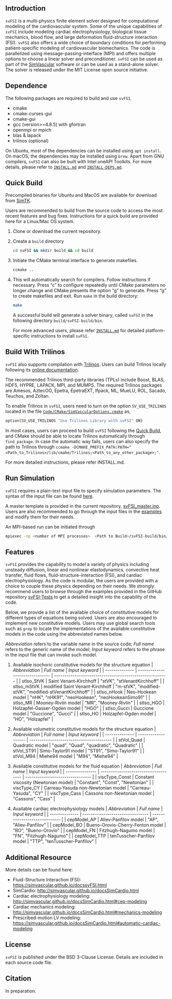 ## Introduction

`svFSI` is a  multi-physics finite element solver designed for computational modeling of the cardiovascular system. Some of the unique capabilities of `svFSI` include modeling cardiac electrophysiology, biological tissue mechanics, blood flow, and large deformation fluid-structure interaction (FSI). `svFSI` also offers a wide choice of boundary conditions for performing patient-specific modeling of cardiovascular biomechanics. The code is parallelized using message-passing-interface (MPI) and offers multiple options to choose a linear solver and preconditioner. `svFSI` can be used as part of the [SimVascular](https://simvascular.github.io) software or can be used as a stand-alone solver. The solver is released under the MIT License open source initiative.

## Dependence

The following packages are required to build and use `svFSI`.
   - cmake
   - cmake-curses-gui
   - cmake-gui
   - gcc (version>=4.8.5) with gfortran
   - openmpi or mpich
   - blas & lapack
   - trilinos (optional)

On Ubuntu, most of the dependencies can be installed using `apt install`. On macOS, the dependencies may be installed using `brew`. Apart from GNU compilers, `svFSI` can also be built with Intel oneAPI Toolkits. For more details, please refer to [`INSTALL.md`](./INSTALL.md#Build) and [`INSTALL-DEPS.md`](./INSTALL-DEPS.md#intel-oneapi-toolkitsd).

## Quick Build

Precompiled binaries for Ubuntu and MacOS are available for download from [SimTK](https://simtk.org/frs/index.php?group_id=188).

Users are recommended to build from the source code to access the most recent features and bug fixes. Instructions for a quick build are provided here for a Linux/Mac OS system.

1. Clone or download the current repository.
2. Create a `build` directory
   ```bash
   cd svFSI && mkdir build && cd build
   ```
3. Initiate the CMake terminal interface to generate makefiles.
   ```bash
   ccmake ..
   ```
4. This will automatically search for compilers. Follow instructions if necessary. Press “c” to configure repeatedly until CMake parameters no longer change and CMake presents the option “g” to generate. Press “g” to create makefiles and exit. Run `make` in the build directory:
   ```bash
   make
   ```
   A successful build will generate a solver binary, called `svFSI` in the following directory `build/svFSI-build/bin`.

   For more advanced users, please refer [`INSTALL.md`](./INSTALL.md) for detailed platform-specific instructions to install `svFSI`.

## Build With Trilinos

`svFSI` also supports compilation with [Trilinos](https://github.com/trilinos/Trilinos). Users can build Trilinos locally following its [online documentation](https://docs.trilinos.org/files/TrilinosBuildReference.html).

The recommended Trilinos third-party libraries (TPLs) include Boost, BLAS, HDF5, HYPRE, LAPACK, MPI, and MUMPS. The required Trilinos packages are Amesos, AztecOO, Epetra, EpetraEXT, Ifpack, ML, MueLU, ROL, Sacado, Teuchos, and Zoltan.

To enable Trilinos in `svFSI`, users need to turn on the option `SV_USE_TRILINOS` located in the file [`Code/CMake/SimVascularOptions.cmake`](./Code/CMake/SimVascularOptions.cmake) as,

```bash
option(SV_USE_TRILINOS "Use Trilinos Library with svFSI" ON)
```

In most cases, users can proceed to build `svFSI` following the [Quick Build](#quick-build), and CMake should be able to locate Trilinos automatically through `find_package`. In case the automatic way fails, users can also specify the path to Trilinos through `ccmake -DCMAKE_PREFIX_PATH:PATH="<Path_to_Trilinos>/lib/cmake/Trilinos;<Path_to_any_other_package>;"`.

For more detailed instructions, please refer INSTALL.md.

## Run Simulation

`svFSI` requires a plain-text input file to specify simulation parameters. The syntax of the input file can be found [here](https://sites.google.com/site/memt63/tools/MUPFES/mupfes-scripting).

A master template is provided in the current repository, [svFSI_master.inp](./svFSI_master.inp). Users are also recommended to go through the input files in the [examples](https://github.com/SimVascular/svFSI-Tests) and modify them for their needs.

An MPI-based run can be initiated through
```bash
mpiexec -np <number of MPI processes>  <Path to Build>/svFSI-build/bin/svFSI <Path to input file>
```
## Features

`svFSI` provides the capability to model a variety of physics including unsteady diffusion, linear and nonlinear elastodynamics, convective heat transfer, fluid flows, fluid-structure-interaction (FSI), and cardiac electrophysiology. As the code is modular, the users are provided with a choice to couple these physics depending on their needs. We strongly recommend users to browse through the examples provided in the GitHub repository [svFSI-Tests](https://github.com/SimVascular/svFSI-Tests) to get a detailed insight into the capability of the code.

Below, we provide a list of the available choice of constitutive models for different types of equations being solved. Users are also encouraged to implement new constitutive models. Users may use global search tools such as `grep` to locate the implementations of the available constitutive models in the code using the abbreviated names below.

*Abbreviation* refers to the variable name in the source code; *Full name* refers to the generic name of the model; *Input keyword* refers to the phrase in the input file that can invoke such model.

1. Available isochoric constitutive models for the structure equation
   | *Abbreviation* | *Full name*                     | *Input keyword*                                         |
   | -------------- | ------------------------------- | ------------------------------------------------------- |
   | stIso\_StVK    | Saint Venant-Kirchhoff          | "stVK", "stVenantKirchhoff"                             |
   | stIso\_mStVK   | modified Saint Venant-Kirchhoff | "m-stVK", "modified-stVK", "modified-stVenantKirchhoff" |
   | stIso\_nHook   | Neo-Hookean model               | "nHK", "nHK91", "neoHookean", "neoHookeanSimo91"        |
   | stIso\_MR      | Mooney-Rivlin model             | "MR", "Mooney-Rivlin"                                   |
   | stIso\_HGO     | Holzapfel-Gasser-Ogden model    | "HGO"                                                   |
   | stIso\_Gucci   | Guccione model                  | "Guccione", "Gucci"                                     |
   | stIso\_HO      | Holzapfel-Ogden model           | "HO", "Holzapfel"                                       |

2. Available volumetric constitutive models for the structure equation
   | *Abbreviation* | *Full name*         | *Input keyword*                          |
   | -------------- | ------------------- | ---------------------------------------- |
   | stVol\_Quad    | Quadratic model     | "quad", "Quad", "quadratic", "Quadratic" |
   | stVol\_ST91    | Simo-Taylor91 model | "ST91", "Simo-Taylor91"                  |
   | stVol\_M94     | Miehe94 model       | "M94", "Miehe94"                         |

3. Available constitutive models for the fluid equation
   | *Abbreviation*  | *Full name*                          | *Input keyword*                  |
   | --------------- | ------------------------------------ | -------------------------------- |
   | viscType\_Const | Constant viscosity (Newtonian model) | "Constant", "Const", "Newtonian" |
   | viscType\_CY    | Carreau-Yasuda non-Newtonian model   | "Carreau-Yasuda", "CY"           |
   | viscType\_Cass  | Cassons non-Newtonian model          | "Cassons", "Cass"                |

4. Available cardiac electrophysiology models
   | *Abbreviation* | *Full name*                      | *Input keyword*               |
   | -------------- | -------------------------------- | ----------------------------- |
   | cepModel\_AP   | Aliev-Panfilov model             | "AP", "Aliev-Panfilov"        |
   | cepModel\_BO   | Bueno-Orovio-Cherry-Fenton model | "BO", "Bueno-Orovio"          |
   | cepModel\_FN   | Fitzhugh-Nagumo model            | "FN", "Fitzhugh-Nagumo"       |
   | cepModel\_TTP  | tenTusscher-Panfilov model       | "TTP", "tenTusscher-Panfilov" |

## Additional Resource
More details can be found here:
- Fluid-Structure Interaction (FSI): https://simvascular.github.io/docssvFSI.html
- SimCardio: http://simvascular.github.io/docsSimCardio.html
- Cardiac electrophysiology modeling: http://simvascular.github.io/docsSimCardio.html#cep-modeling
- Cardiac mechanics modeling:  http://simvascular.github.io/docsSimCardio.html#mechanics-modeling
- Prescribed-motion LV modeling: https://simvascular.github.io/docsSimCardio.html#automatic-cardiac-modeling

## License
`svFSI` is published under the BSD 3-Clause License. Details are included in each source code file.

## Citation
In preparation.
